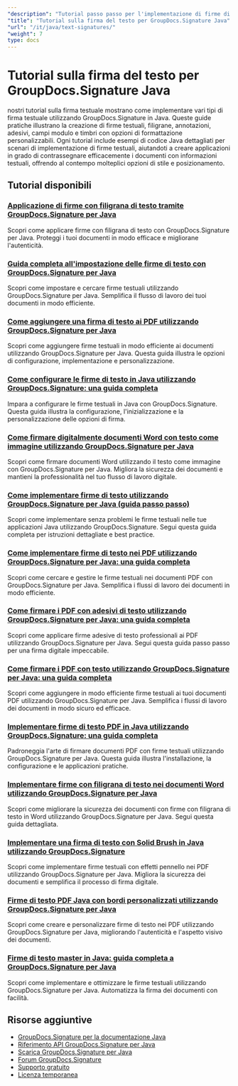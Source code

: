 ```yaml
---
"description": "Tutorial passo passo per l'implementazione di firme di testo, annotazioni, filigrane e marcatura di documenti basata su testo con GroupDocs.Signature per Java."
"title": "Tutorial sulla firma del testo per GroupDocs.Signature Java"
"url": "/it/java/text-signatures/"
"weight": 7
type: docs
---
```

# Tutorial sulla firma del testo per GroupDocs.Signature Java

nostri tutorial sulla firma testuale mostrano come implementare vari tipi di firma testuale utilizzando GroupDocs.Signature in Java. Queste guide pratiche illustrano la creazione di firme testuali, filigrane, annotazioni, adesivi, campi modulo e timbri con opzioni di formattazione personalizzabili. Ogni tutorial include esempi di codice Java dettagliati per scenari di implementazione di firme testuali, aiutandoti a creare applicazioni in grado di contrassegnare efficacemente i documenti con informazioni testuali, offrendo al contempo molteplici opzioni di stile e posizionamento.

## Tutorial disponibili

### [Applicazione di firme con filigrana di testo tramite GroupDocs.Signature per Java](./apply-text-watermark-signature-groupdocs-java/)
Scopri come applicare firme con filigrana di testo con GroupDocs.Signature per Java. Proteggi i tuoi documenti in modo efficace e migliorane l'autenticità.

### [Guida completa all'impostazione delle firme di testo con GroupDocs.Signature per Java](./guide-setting-up-text-signatures-groupdocs-signature-java/)
Scopri come impostare e cercare firme testuali utilizzando GroupDocs.Signature per Java. Semplifica il flusso di lavoro dei tuoi documenti in modo efficiente.

### [Come aggiungere una firma di testo ai PDF utilizzando GroupDocs.Signature per Java](./groupdocs-signature-java-add-text-signature/)
Scopri come aggiungere firme testuali in modo efficiente ai documenti utilizzando GroupDocs.Signature per Java. Questa guida illustra le opzioni di configurazione, implementazione e personalizzazione.

### [Come configurare le firme di testo in Java utilizzando GroupDocs.Signature: una guida completa](./configure-text-signatures-java-groupdocs-signature/)
Impara a configurare le firme testuali in Java con GroupDocs.Signature. Questa guida illustra la configurazione, l'inizializzazione e la personalizzazione delle opzioni di firma.

### [Come firmare digitalmente documenti Word con testo come immagine utilizzando GroupDocs.Signature per Java](./sign-word-docs-text-image-groupdocs-java/)
Scopri come firmare documenti Word utilizzando il testo come immagine con GroupDocs.Signature per Java. Migliora la sicurezza dei documenti e mantieni la professionalità nel tuo flusso di lavoro digitale.

### [Come implementare firme di testo utilizzando GroupDocs.Signature per Java (guida passo passo)](./implement-text-signatures-groupdocs-java/)
Scopri come implementare senza problemi le firme testuali nelle tue applicazioni Java utilizzando GroupDocs.Signature. Segui questa guida completa per istruzioni dettagliate e best practice.

### [Come implementare firme di testo nei PDF utilizzando GroupDocs.Signature per Java: una guida completa](./groupdocs-signature-java-text-signatures-pdf/)
Scopri come cercare e gestire le firme testuali nei documenti PDF con GroupDocs.Signature per Java. Semplifica i flussi di lavoro dei documenti in modo efficiente.

### [Come firmare i PDF con adesivi di testo utilizzando GroupDocs.Signature per Java: una guida completa](./groupdocs-signature-java-pdf-text-sticker/)
Scopri come applicare firme adesive di testo professionali ai PDF utilizzando GroupDocs.Signature per Java. Segui questa guida passo passo per una firma digitale impeccabile.

### [Come firmare i PDF con testo utilizzando GroupDocs.Signature per Java: una guida completa](./sign-pdf-text-groupdocs-signature-java/)
Scopri come aggiungere in modo efficiente firme testuali ai tuoi documenti PDF utilizzando GroupDocs.Signature per Java. Semplifica i flussi di lavoro dei documenti in modo sicuro ed efficace.

### [Implementare firme di testo PDF in Java utilizzando GroupDocs.Signature: una guida completa](./pdf-text-signatures-java-groupdocs-signature/)
Padroneggia l'arte di firmare documenti PDF con firme testuali utilizzando GroupDocs.Signature per Java. Questa guida illustra l'installazione, la configurazione e le applicazioni pratiche.

### [Implementare firme con filigrana di testo nei documenti Word utilizzando GroupDocs.Signature per Java](./implement-text-watermark-signature-word-documents-groupdocs-java/)
Scopri come migliorare la sicurezza dei documenti con firme con filigrana di testo in Word utilizzando GroupDocs.Signature per Java. Segui questa guida dettagliata.

### [Implementare una firma di testo con Solid Brush in Java utilizzando GroupDocs.Signature](./groupdocs-signature-java-text-solid-brush/)
Scopri come implementare firme testuali con effetti pennello nei PDF utilizzando GroupDocs.Signature per Java. Migliora la sicurezza dei documenti e semplifica il processo di firma digitale.

### [Firme di testo PDF Java con bordi personalizzati utilizzando GroupDocs.Signature per Java](./java-pdf-text-signatures-groupdocs-custom-borders/)
Scopri come creare e personalizzare firme di testo nei PDF utilizzando GroupDocs.Signature per Java, migliorando l'autenticità e l'aspetto visivo dei documenti.

### [Firme di testo master in Java: guida completa a GroupDocs.Signature per Java](./groupdocs-signature-java-text-signatures-guide/)
Scopri come implementare e ottimizzare le firme testuali utilizzando GroupDocs.Signature per Java. Automatizza la firma dei documenti con facilità.

## Risorse aggiuntive

- [GroupDocs.Signature per la documentazione Java](https://docs.groupdocs.com/signature/java/)
- [Riferimento API GroupDocs.Signature per Java](https://reference.groupdocs.com/signature/java/)
- [Scarica GroupDocs.Signature per Java](https://releases.groupdocs.com/signature/java/)
- [Forum GroupDocs.Signature](https://forum.groupdocs.com/c/signature)
- [Supporto gratuito](https://forum.groupdocs.com/)
- [Licenza temporanea](https://purchase.groupdocs.com/temporary-license/)